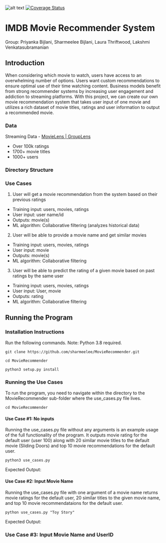 ![alt text](https://travis-ci.org/sharmeelee/MovieRecommender.svg?branch=main)
[![Coverage Status](https://coveralls.io/repos/github/sharmeelee/MovieRecommender/badge.svg?branch=main)](https://coveralls.io/github/sharmeelee/MovieRecommender?branch=main)

# IMDB Movie Recommender System
Group: Priyanka Bijlani, Sharmeelee Bijlani, Laura Thriftwood, Lakshmi Venkatasubramanian
## Introduction
When considering which movie to watch, users have access to an overwhelming number of options. Users want custom recommendations to ensure optimal use of their time watching content. Business models benefit from strong recommender systems by increasing user engagement and addiction to streaming platforms. 
With this project, we can create our own movie recommendation system that takes user input of one movie and utilizes a rich dataset of movie titles, ratings and user information to output a recommended movie. 
### Data
Streaming Data - [MovieLens | GroupLens ](https://grouplens.org/datasets/movielens/100k/)
- Over 100k ratings
- 1700+ movie titles
- 1000+ users
### Directory Structure
### Use Cases
1. User will get a movie recommendation from the system based on their previous ratings
- Training input: users, movies, ratings
- User input: user name/id
- Outputs: movie(s)
- ML algorithm: Collaborative filtering (analyzes historical data)

2. User will be able to provide a movie name and get similar movies
- Training input: users, movies, ratings
- User input: movie
- Outputs: movie(s)
- ML algorithm: Collaborative filtering 

3. User will be able to predict the rating of a given movie based on past ratings by the same user
- Training input: users, movies, ratings
- User input: User, movie
- Outputs: rating
- ML algorithm: Collaborative filtering 
## Running the Program
### Installation Instructions
Run the following commands.
Note: Python 3.8 required.
```
git clone https://github.com/sharmeelee/MovieRecommender.git
```
```
cd MovieRecommender
```
```
python3 setup.py install
```
### Running the Use Cases
To run the program, you need to navigate within the directory to the MovieRecommender sub-folder where the use_cases.py file lives.
```
cd MovieRecommender
```
#### Use Case #1: No inputs
Running the use_cases.py file without any arguments is an example usage of the full functionality of the program. It outputs movie rating for the default user (user 100) along with 20 similar movie titles to the default movie (Sliding Doors) and top 10 movie recommendations for the default user. 
```
python3 use_cases.py
```
Expected Output:
#### Use Case #2: Input Movie Name
Running the use_cases.py file with one argument of a movie name returns movie ratings for the default user, 20 similar titles to the given movie name, and top 10 movie recommendataions for the default user. 
```
python use_cases.py "Toy Story"
```
Expected Output:
### Use Case #3: Input Movie Name and UserID


